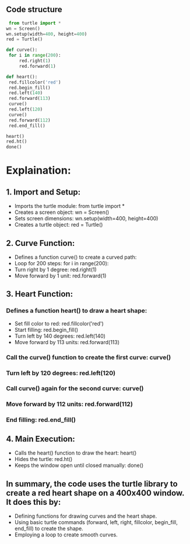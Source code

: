 ## Code structure
   ```python
    from turtle import *
wn = Screen()
wn.setup(width=400, height=400)
red = Turtle()

def curve():
    for i in range(200):
        red.right(1)
        red.forward(1)

def heart():
    red.fillcolor('red')
    red.begin_fill()
    red.left(140)
    red.forward(113)
    curve()
    red.left(120)
    curve()
    red.forward(112)
    red.end_fill()

heart()
red.ht()
done()


   ``` 
    
   # Explaination:
 
## 1. Import and Setup:

- Imports the turtle module: from turtle import *
- Creates a screen object: wn = Screen()
- Sets screen dimensions: wn.setup(width=400, height=400)
- Creates a turtle object: red = Turtle()
## 2. Curve Function:

- Defines a function curve() to create a curved path:
- Loop for 200 steps: for i in range(200):
- Turn right by 1 degree: red.right(1)
- Move forward by 1 unit: red.forward(1)
## 3. Heart Function:

### Defines a function heart() to draw a heart shape:
- Set fill color to red: red.fillcolor('red')
- Start filling: red.begin_fill()
- Turn left by 140 degrees: red.left(140)
- Move forward by 113 units: red.forward(113)
### Call the curve() function to create the first curve: curve()
### Turn left by 120 degrees: red.left(120)
### Call curve() again for the second curve: curve()
### Move forward by 112 units: red.forward(112)
### End filling: red.end_fill()
## 4. Main Execution:

- Calls the heart() function to draw the heart: heart()
- Hides the turtle: red.ht()
- Keeps the window open until closed manually: done()
## In summary, the code uses the turtle library to create a red heart shape on a 400x400 window. It does this by:

- Defining functions for drawing curves and the heart shape.
- Using basic turtle commands (forward, left, right, fillcolor, begin_fill, end_fill) to create the shape.
- Employing a loop to create smooth curves.
